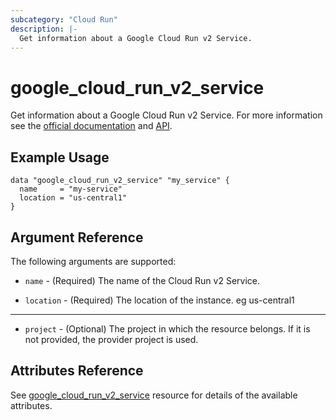 ```yaml
---
subcategory: "Cloud Run"
description: |-
  Get information about a Google Cloud Run v2 Service.
---
```


# google_cloud_run_v2_service

Get information about a Google Cloud Run v2 Service. For more information see
the [official documentation](https://cloud.google.com/run/docs/)
and [API](https://cloud.google.com/run/docs/apis).

## Example Usage

```hcl
data "google_cloud_run_v2_service" "my_service" {
  name     = "my-service"
  location = "us-central1"
}
```

## Argument Reference

The following arguments are supported:

* `name` - (Required) The name of the Cloud Run v2 Service.

* `location` - (Required) The location of the instance. eg us-central1

- - -

* `project` - (Optional) The project in which the resource belongs. If it
    is not provided, the provider project is used.

## Attributes Reference

See [google_cloud_run_v2_service](https://registry.terraform.io/providers/hashicorp/google/latest/docs/resources/cloud_run_v2_service#argument-reference) resource for details of the available attributes.
